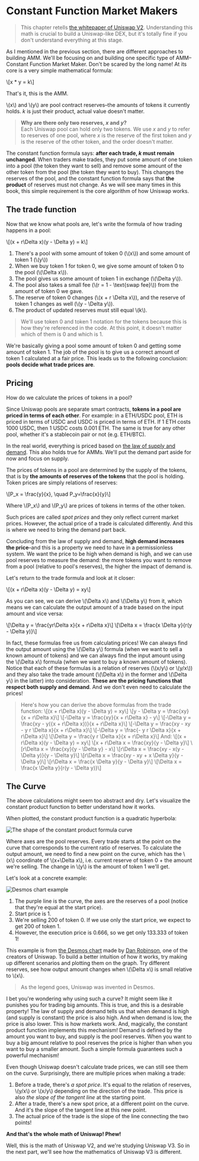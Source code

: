 # Constant Function Market Makers

> This chapter retells [the whitepaper of Uniswap V2](https://uniswap.org/whitepaper.pdf). Understanding this math is
crucial to build a Uniswap-like DEX, but it's totally fine if you don't understand everything at this stage.

As I mentioned in the previous section, there are different approaches to building AMM. We'll be focusing on and
building one specific type of AMM–Constant Function Market Maker. Don't be scared by the long name! At its core is a very
simple mathematical formula:

\\[x * y = k\\]

That's it, this is the AMM.

\\(x\\) and \\(y\\) are pool contract reserves–the amounts of tokens it currently holds. *k* is just their product, actual
value doesn't matter.

> **Why are there only two reserves, *x* and *y*?**  
Each Uniswap pool can hold only two tokens. We use *x* and *y* to refer to reserves of one pool, where *x* is the reserve
of the first token and *y* is the reserve of the other token, and the order doesn't matter.

The constant function formula says: **after each trade, *k* must remain unchanged**. When traders make trades, they
put some amount of one token into a pool (the token they want to sell) and remove some amount of the other token from the pool
(the token they want to buy). This changes the reserves of the pool, and the constant function formula says that **the product**
of reserves must not change. As we will see many times in this book, this simple requirement is the core algorithm of how
Uniswap works.

## The trade function
Now that we know what pools are, let's write the formula of how trading happens in a pool:

\\[(x + r\Delta x)(y - \Delta y) = k\\]

1. There's a pool with some amount of token 0 (\\(x\\)) and some amount of token 1 (\\(y\\)) 
1. When we buy token 1 for token 0, we give some amount of token 0 to the pool (\\(\Delta x\\)).
1. The pool gives us some amount of token 1 in exchange (\\(\Delta y\\)).
1. The pool also takes a small fee (\\(r = 1 - \text{swap fee}\\)) from the amount of token 0 we gave.
1. The reserve of token 0 changes (\\(x + r \Delta x\\)), and the reserve of token 1 changes as well (\\(y - \Delta y\\)).
1. The product of updated reserves must still equal \\(k\\).

> We'll use token 0 and token 1 notation for the tokens because this is how they're referenced in the code. At this point,
it doesn't matter which of them is 0 and which is 1.

We're basically giving a pool some amount of token 0 and getting some amount of token 1. The job of the pool is to give
us a correct amount of token 1 calculated at a fair price. This leads us to the following conclusion: **pools decide what
trade prices are**.

## Pricing

How do we calculate the prices of tokens in a pool?

Since Uniswap pools are separate smart contracts, **tokens in a pool are priced in terms of each other**. For example: in
a ETH/USDC pool, ETH is priced in terms of USDC and USDC is priced in terms of ETH. If 1 ETH costs 1000 USDC, then 1 USDC
costs 0.001 ETH. The same is true for any other pool, whether it's a stablecoin pair or not (e.g. ETH/BTC).

In the real world, everything is priced based on [the law of supply and demand](https://www.investopedia.com/terms/l/law-of-supply-demand.asp).
This also holds true for AMMs. We'll put the demand part aside for now and focus on supply.

The prices of tokens in a pool are determined by the supply of the tokens, that is by **the amounts of reserves of the
tokens** that the pool is holding. Token prices are simply relations of reserves:

\\[P_x = \frac{y}{x}, \quad P_y=\frac{x}{y}\\]

Where \\(P_x\\) and \\(P_y\\) are prices of tokens in terms of the other token.

Such prices are called *spot prices* and they only reflect current market prices. However, the actual price of a trade
is calculated differently. And this is where we need to bring the demand part back.

Concluding from the law of supply and demand, **high demand increases the price**–and this is a property we need to have
in a permissionless system. We want the price to be high when demand is high, and we can use pool reserves to measure the
demand: the more tokens you want to remove from a pool (relative to pool's reserves), the higher the impact of demand is.

Let's return to the trade formula and look at it closer:

\\[(x + r\Delta x)(y - \Delta y) = xy\\\]

As you can see, we can derive \\(\Delta x\\) and \\(\Delta y\\) from it, which means we can calculate the output amount of a trade
based on the input amount and vice versa:

\\[\Delta y = \frac{yr\Delta x}{x + r\Delta x}\\]
\\[\Delta x = \frac{x \Delta y}{r(y - \Delta y)}\\]

In fact, these formulas free us from calculating prices! We can always find the output amount using the \\(\Delta y\\) formula
(when we want to sell a known amount of tokens) and we can always find the input amount using the \\(\Delta x\\) formula (when
we want to buy a known amount of tokens). Notice that each of these formulas is a relation of reserves (\\(x/y\\) or \\(y/x\\))
and they also take the trade amount (\\(\Delta x\\) in the former and \\(\Delta y\\) in the latter) into consideration. **These
are the pricing functions that respect both supply and demand**. And we don't even need to calculate the prices!

> Here's how you can derive the above formulas from the trade function:
\\[(x + r\Delta x)(y - \Delta y) = xy\\]
\\[y - \Delta y = \frac{xy}{x + r\Delta x}\\]
\\[-\Delta y = \frac{xy}{x + r\Delta x} - y\\]
\\[-\Delta y = \frac{xy - y({x + r\Delta x})}{x + r\Delta x}\\]
\\[-\Delta y = \frac{xy - xy - y r \Delta x}{x + r\Delta x}\\]
\\[-\Delta y = \frac{- y r \Delta x}{x + r\Delta x}\\]
\\[\Delta y = \frac{y r \Delta x}{x + r\Delta x}\\]
And:
\\[(x + r\Delta x)(y - \Delta y) = xy\\]
\\[x + r\Delta x = \frac{xy}{y - \Delta y}\\]
\\[r\Delta x = \frac{xy}{y - \Delta y} - x\\]
\\[r\Delta x = \frac{xy - x(y - \Delta y)}{y - \Delta y}\\]
\\[r\Delta x = \frac{xy - xy + x \Delta y}{y - \Delta y}\\]
\\[r\Delta x = \frac{x \Delta y}{y - \Delta y}\\]
\\[\Delta x = \frac{x \Delta y}{r(y - \Delta y)}\\]

## The Curve

The above calculations might seem too abstract and dry. Let's visualize the constant product function to better understand
how it works.

When plotted, the constant product function is a quadratic hyperbola:

![The shape of the constant product formula curve](images/the_curve.png)

Where axes are the pool reserves. Every trade starts at the point on the curve that corresponds to the current ratio of
reserves. To calculate the output amount, we need to find a new point on the curve, which has the \\(x\\) coordinate of \\(x+\Delta x\\), i.e.
current reserve of token 0 + the amount we're selling. The change in \\(y\\) is the amount of token 1 we'll get.

Let's look at a concrete example:

![Desmos chart example](images/desmos.png)

1. The purple line is the curve, the axes are the reserves of a pool (notice that they're equal at the start price).
1. Start price is 1.
1. We're selling 200 of token 0. If we use only the start price, we expect to get 200 of token 1.
1. However, the execution price is 0.666, so we get only 133.333 of token 1!

This example is from [the Desmos chart](https://www.desmos.com/calculator/7wbvkts2jf) made by [Dan Robinson](https://twitter.com/danrobinson),
one of the creators of Uniswap. To build a better intuition of how it works, try making up different scenarios and
plotting them on the graph. Try different reserves, see how output amount changes when \\(\Delta x\\) is small relative to \\(x\\).

> As the legend goes, Uniswap was invented in Desmos.

I bet you're wondering why using such a curve? It might seem like it punishes you for trading big amounts. This is true,
and this is a desirable property! The law of supply and demand tells us that when demand is high (and supply is constant)
the price is also high. And when demand is low, the price is also lower. This is how markets work. And, magically,
the constant product function implements this mechanism! Demand is defined by the amount you want to buy, and supply is the
pool reserves. When you want to buy a big amount relative to pool reserves the price is higher than when you want to
buy a smaller amount. Such a simple formula guarantees such a powerful mechanism!

Even though Uniswap doesn't calculate trade prices, we can still see them on the curve. Surprisingly, there are multiple
prices when making a trade:

1. Before a trade, there's *a spot price*. It's equal to the relation of reserves, \\(y/x\\) or \\(x/y\\) depending on the
direction of the trade. This price is also *the slope of the tangent line* at the starting point.
1. After a trade, there's a new spot price, at a different point on the curve. And it's the slope of the tangent line at
this new point.
1. The actual price of the trade is the slope of the line connecting the two points!

**And that's the whole math of Uniswap! Phew!**

Well, this is the math of Uniswap V2, and we're studying Uniswap V3. So in the next part, we'll see how the mathematics
of Uniswap V3 is different.